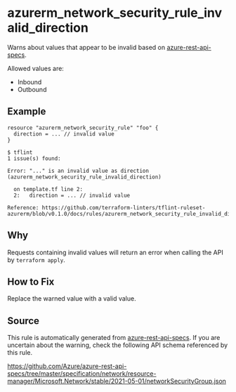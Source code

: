 <!--- This file generated by `tools/apispec-rule-gen/main.go`. DO NOT EDIT --->

# azurerm_network_security_rule_invalid_direction

Warns about values that appear to be invalid based on [azure-rest-api-specs](https://github.com/Azure/azure-rest-api-specs).

Allowed values are:
- Inbound
- Outbound

## Example

```hcl
resource "azurerm_network_security_rule" "foo" {
  direction = ... // invalid value
}
```

```
$ tflint
1 issue(s) found:

Error: "..." is an invalid value as direction (azurerm_network_security_rule_invalid_direction)

  on template.tf line 2:
  2:   direction = ... // invalid value

Reference: https://github.com/terraform-linters/tflint-ruleset-azurerm/blob/v0.1.0/docs/rules/azurerm_network_security_rule_invalid_direction.md

```

## Why

Requests containing invalid values will return an error when calling the API by `terraform apply`.

## How to Fix

Replace the warned value with a valid value.

## Source

This rule is automatically generated from [azure-rest-api-specs](https://github.com/Azure/azure-rest-api-specs). If you are uncertain about the warning, check the following API schema referenced by this rule.

https://github.com/Azure/azure-rest-api-specs/tree/master/specification/network/resource-manager/Microsoft.Network/stable/2021-05-01/networkSecurityGroup.json
